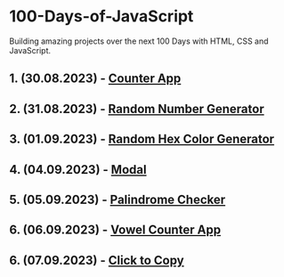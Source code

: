 # 100-Days-of-JavaScript

Building amazing projects over the next 100 Days with HTML, CSS and JavaScript.

## 1. (30.08.2023) - [Counter App](https://github.com/burakcersit/100-Days-of-JavaScript/tree/main/--%201.%20Counter%20App)

## 2. (31.08.2023) - [Random Number Generator](https://github.com/burakcersit/100-Days-of-JavaScript/tree/main/--%202.%20Random%20Number%20Generator)

## 3. (01.09.2023) - [Random Hex Color Generator](https://github.com/burakcersit/100-Days-of-JavaScript/tree/main/--%203.%20Random%20Hex%20Color%20Generator)

## 4. (04.09.2023) - [Modal](https://github.com/burakcersit/100-Days-of-JavaScript/tree/main/--%204.%20Modal)

## 5. (05.09.2023) - [Palindrome Checker](https://github.com/burakcersit/100-Days-of-JavaScript/tree/main/--%205.%20Palindrome%20Checker)

## 6. (06.09.2023) - [Vowel Counter App](https://github.com/burakcersit/100-Days-of-JavaScript/tree/main/--%206.%20Vowel%20Counter%20App)

## 6. (07.09.2023) - [Click to Copy](https://github.com/burakcersit/100-Days-of-JavaScript/tree/main/--%207.%20Click%20to%20Copy)
